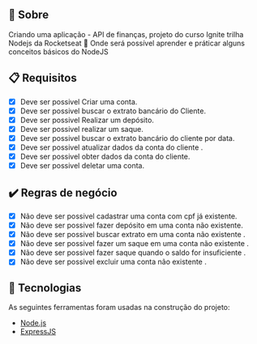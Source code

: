 
## :dart: Sobre

Criando uma aplicação - API de finanças, projeto do curso Ignite trilha Nodejs da Rocketseat :rocket:
Onde será possível aprender e práticar alguns conceitos básicos do NodeJS

## :clipboard: Requisitos

- [X] Deve ser possivel Criar uma conta.
- [X] Deve ser possivel buscar o extrato bancário do Cliente.
- [X] Deve ser possivel Realizar um depósito.
- [X] Deve ser possivel realizar um saque.
- [X] Deve ser possivel buscar o extrato bancário do cliente por data.
- [X] Deve ser possivel atualizar dados da conta do cliente .
- [X] Deve ser possivel obter dados da conta do cliente.
- [X] Deve ser possivel deletar uma conta.

## :heavy_check_mark: Regras de negócio

- [X] Não deve ser possivel cadastrar uma conta com cpf já existente.
- [X] Não deve ser possivel fazer depósito em uma conta não existente.
- [X] Não deve ser possivel buscar extrato em uma conta não existente .
- [X] Não deve ser possivel fazer um saque em uma conta não existente .
- [X] Não deve ser possivel fazer saque quando o saldo for insuficiente .
- [X] Não deve ser possivel excluir uma conta não existente .

## :rocket: Tecnologias

As seguintes ferramentas foram usadas na construção do projeto:
​
- [Node.js](https://nodejs.org/en/)
- [ExpressJS](https://expressjs.com/pt-br/)
